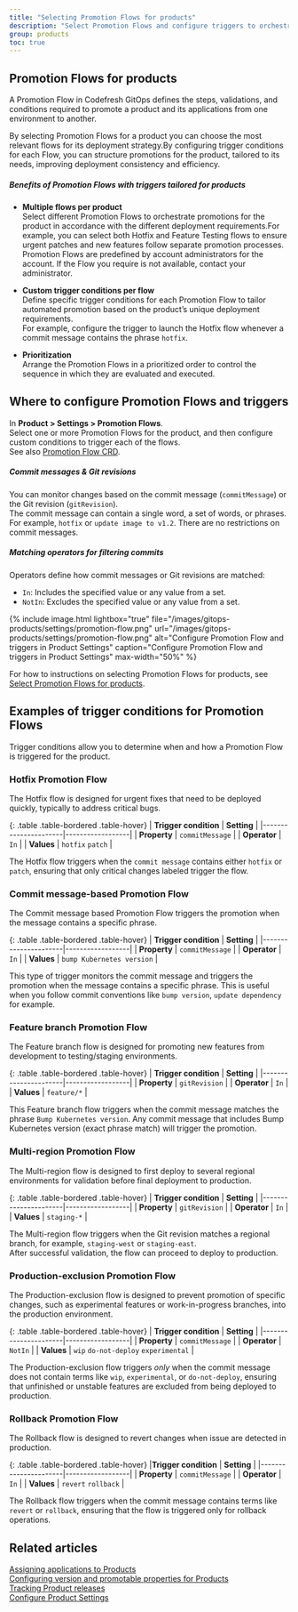```yaml
---
title: "Selecting Promotion Flows for products"
description: "Select Promotion Flows and configure triggers to orchestrate product promotions"
group: products
toc: true
---
```


## Promotion Flows for products
A Promotion Flow in Codefresh GitOps defines the steps, validations, and conditions required to promote a product and its applications from one environment to another.  

By selecting Promotion Flows for a product you can choose the most relevant flows for its deployment strategy.By configuring trigger conditions for each Flow, you can structure promotions for the product, tailored to its needs, improving deployment consistency and efficiency.

##### Benefits of Promotion Flows with triggers tailored for products

* **Multiple flows per product**  
  Select different Promotion Flows to orchestrate promotions for the product in accordance with the different deployment requirements.For example, you can select both Hotfix and Feature Testing flows to ensure urgent patches and new features follow separate promotion processes.  
  Promotion Flows are predefined by account administrators for the account. If the Flow you require is not available, contact your administrator.  

* **Custom trigger conditions per flow**  
  Define specific trigger conditions for each Promotion Flow to tailor automated promotion based on the product’s unique deployment requirements.  
  For example, configure the trigger to launch the Hotfix flow whenever a commit message contains the phrase `hotfix`.

 
* **Prioritization**  
  Arrange the Promotion Flows in a prioritized order to control the sequence in which they are evaluated and executed.


## Where to configure Promotion Flows and triggers
In **Product > Settings > Promotion Flows**.  
Select one or more Promotion Flows for the product, and then configure custom conditions to trigger each of the flows.  
See also [Promotion Flow CRD](#promotion-flow-yaml).

##### Commit messages & Git revisions
You can monitor changes based on the commit message (`commitMessage`) or the Git revision (`gitRevision`).  
The commit message can contain a single word, a set of words, or phrases. For example, `hotfix` or `update image to v1.2`. There are no restrictions on commit messages. 


##### Matching operators for filtering commits
Operators define how commit messages or Git revisions are matched:
* `In`: Includes the specified value or any value from a set.
* `NotIn`: Excludes the specified value or any value from a set.

{% include 
	image.html 
	lightbox="true" 
	file="/images/gitops-products/settings/promotion-flow.png" 
	url="/images/gitops-products/settings/promotion-flow.png" 
	alt="Configure Promotion Flow and triggers in Product Settings" 
	caption="Configure Promotion Flow and triggers in Product Settings"
  max-width="50%" 
%}


For how to instructions on selecting Promotion Flows for products, see [Select Promotion Flows for products]({{site.baseurl}}/docs/products/configure-product-settings/#select-promotion-flows-for-products).


## Examples of trigger conditions for Promotion Flows

Trigger conditions allow you to determine when and how a Promotion Flow is triggered for the product.


### Hotfix Promotion Flow

The Hotfix flow is designed for urgent fixes that need to be deployed quickly, typically to address critical bugs.


{: .table .table-bordered .table-hover}
| **Trigger condition** | **Setting** |
|----------------------|------------------|
| **Property**         | `commitMessage`  |
| **Operator**          | `In`            |
| **Values**           | `hotfix` `patch`  |

The Hotfix flow triggers when the `commit message` contains either `hotfix` or `patch`, ensuring that only critical changes labeled trigger the flow.

### Commit message-based Promotion Flow

The Commit message based Promotion Flow  triggers the promotion when the message contains a specific phrase. 

{: .table .table-bordered .table-hover}
| **Trigger condition** | **Setting** |
|----------------------|------------------|
| **Property**         | `commitMessage`  |
| **Operator**         | `In`          |
| **Values**           | `bump Kubernetes version`   |

This type of trigger monitors the commit message and triggers the promotion when the message contains a specific phrase. This is useful when you follow commit conventions like `bump version`, `update dependency` for example.

### Feature branch Promotion Flow

The Feature branch flow is designed for promoting new features from development to testing/staging environments.

{: .table .table-bordered .table-hover}
| **Trigger condition** | **Setting** |
|----------------------|------------------|
| **Property**         | `gitRevision`  |
| **Operator**          | `In`          |
| **Values**           | `feature/*`   |


This Feature branch flow triggers when the commit message matches the phrase `Bump Kubernetes version`. Any commit message that includes Bump Kubernetes version (exact phrase match) will trigger the promotion.

### Multi-region Promotion Flow
The Multi-region flow is designed to first deploy to several regional environments for validation before final deployment to production.

{: .table .table-bordered .table-hover}
| **Trigger condition** | **Setting** |
|----------------------|------------------|
| **Property**         | `gitRevision`  |
| **Operator**          | `In`          |
| **Values**           | `staging-*`   |


The Multi-region flow triggers when the Git revision matches a regional branch, for example, `staging-west` or `staging-east`.  
After successful validation, the flow can proceed to deploy to production.


### Production-exclusion Promotion Flow
The Production-exclusion flow is designed to prevent promotion of specific changes, such as experimental features or work-in-progress branches, into the production environment.


{: .table .table-bordered .table-hover}
| **Trigger condition** | **Setting** |
|----------------------|------------------|
| **Property**         | `commitMessage`  |
| **Operator**          | `NotIn`          |
| **Values**           | `wip` `do-not-deploy` `experimental`  |


The Production-exclusion flow triggers _only_ when the commit message does not contain terms like `wip`, `experimental`, or `do-not-deploy`, ensuring that unfinished or unstable features are excluded from being deployed to production. 

### Rollback Promotion Flow

The Rollback flow is designed to revert changes when issue are detected in production.


{: .table .table-bordered .table-hover}
|**Trigger condition** | **Setting** |
|----------------------|------------------|
| **Property**         | `commitMessage`  |
| **Operator**          | `In`          |
| **Values**           | `revert` `rollback`  |


The Rollback flow triggers when the commit message contains terms like `revert` or `rollback`, ensuring that the flow is triggered only for rollback operations.

<!--- ##  Promotion Flow YAML

Configure Promotion Flow settings in either Form or YAML modes.  

Once configured and committed, these settings are saved as the `promotion-flow` resource within the Shared Configuration Repository in the GitOps Runtime selected as the Configuration Runtime.  

The path in the Shared Configuration Repo is `<gitops-runtime>/<shared-configuration-repo>/resources/entities/promotion-flows/`.  
See [Shared Configuration Repository]({{site.baseurl}}/docs/installation/gitops/shared-configuration/) and [Designating Configuration Runtimes]({{site.baseurl}}/docs/installation/gitops/configuration-runtime/).  

To configure directly in YAML, refer to our [Promotion Flow YAML]({{site.baseurl}}/docs/promotions/yaml/promotion-flow-crd/) for the syntax requirements and descriptions. 

-->

## Related articles
[Assigning applications to Products]({{site.baseurl}}/docs/products/assign-applications/)   
[Configuring version and promotable properties for Products]({{site.baseurl}}/docs/products/promotion-version-properties/)  
[Tracking Product releases]({{site.baseurl}}/docs/promotions/product-releases/)  
[Configure Product Settings]({{site.baseurl}}/docs/products/configure-product-settings/)   




